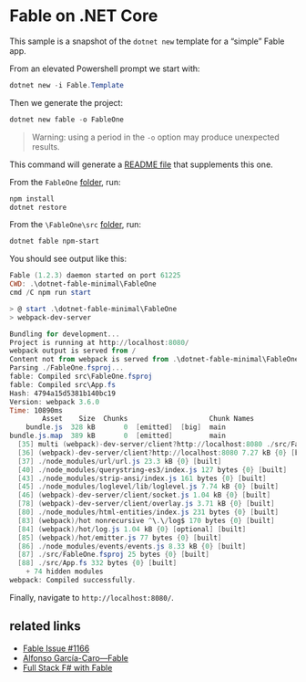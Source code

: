# Fable on .NET Core

This sample is a snapshot of the `dotnet new` template for a “simple” Fable app.

From an elevated Powershell prompt we start with:

```ps1
dotnet new -i Fable.Template
```

Then we generate the project:

```ps1
dotnet new fable -o FableOne
```

>Warning: using a period in the `-o` option may produce unexpected results.

This command will generate a [README file](./FableOne/README.md) that supplements this one.

From the `FableOne` [folder](./FableOne), run:

```ps1
npm install
dotnet restore
```

From the `\FableOne\src` [folder](./FableOne/src), run:

```ps1
dotnet fable npm-start
```

You should see output like this:

```ps1
Fable (1.2.3) daemon started on port 61225
CWD: .\dotnet-fable-minimal\FableOne
cmd /C npm run start

> @ start .\dotnet-fable-minimal\FableOne
> webpack-dev-server

Bundling for development...
Project is running at http://localhost:8080/
webpack output is served from /
Content not from webpack is served from .\dotnet-fable-minimal\FableOne\public
Parsing ./FableOne.fsproj...
fable: Compiled src\FableOne.fsproj
fable: Compiled src\App.fs
Hash: 4794a15d5381b140bc19
Version: webpack 3.6.0
Time: 10890ms
        Asset    Size  Chunks                    Chunk Names
    bundle.js  328 kB       0  [emitted]  [big]  main
bundle.js.map  389 kB       0  [emitted]         main
  [35] multi (webpack)-dev-server/client?http://localhost:8080 ./src/FableOne.fsproj 40 bytes {0} [built]
  [36] (webpack)-dev-server/client?http://localhost:8080 7.27 kB {0} [built]
  [37] ./node_modules/url/url.js 23.3 kB {0} [built]
  [40] ./node_modules/querystring-es3/index.js 127 bytes {0} [built]
  [43] ./node_modules/strip-ansi/index.js 161 bytes {0} [built]
  [45] ./node_modules/loglevel/lib/loglevel.js 7.74 kB {0} [built]
  [46] (webpack)-dev-server/client/socket.js 1.04 kB {0} [built]
  [78] (webpack)-dev-server/client/overlay.js 3.71 kB {0} [built]
  [80] ./node_modules/html-entities/index.js 231 bytes {0} [built]
  [83] (webpack)/hot nonrecursive ^\.\/log$ 170 bytes {0} [built]
  [84] (webpack)/hot/log.js 1.04 kB {0} [optional] [built]
  [85] (webpack)/hot/emitter.js 77 bytes {0} [built]
  [86] ./node_modules/events/events.js 8.33 kB {0} [built]
  [87] ./src/FableOne.fsproj 25 bytes {0} [built]
  [88] ./src/App.fs 332 bytes {0} [built]
    + 74 hidden modules
webpack: Compiled successfully.
```

Finally, navigate to `http://localhost:8080/`.

## related links

* [Fable Issue #1166](https://github.com/fable-compiler/Fable/issues/1166)
* [Alfonso García-Caro—Fable](https://www.youtube.com/watch?v=K_r3p3l85uk)
* [Full Stack F# with Fable](https://channel9.msdn.com/events/dotnetConf/2017/T319)